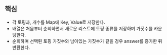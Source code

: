 ## 핵심
- 각 토핑과, 개수를 Map에 Key, Value로 저장한다.
- 배열은 처음부터 순회하면서 새로운 리스트에 토핑 종류를 저장하며 가짓수를 카운팅한다.
- 순회하며 선택된 토핑 가짓수와 남아있는 가짓수가 같을 경우 answer를 증가한 뒤 반환한다.